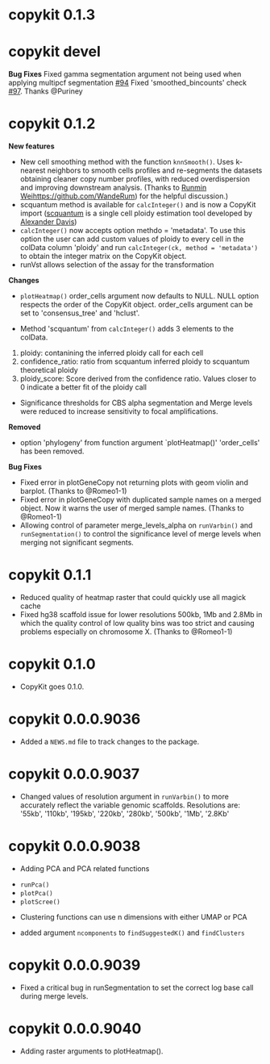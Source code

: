 # copykit 0.1.3

# copykit devel

**Bug Fixes**
Fixed gamma segmentation argument not being used when applying multipcf segmentation [#94](https://github.com/navinlabcode/copykit/issues/94)
Fixed 'smoothed_bincounts' check [#97](https://github.com/navinlabcode/copykit/pull/98). Thanks @Puriney

# copykit 0.1.2

**New features**
* New cell smoothing method with the function `knnSmooth()`. Uses k-nearest neighbors to smooth cells profiles and re-segments the datasets obtaining cleaner copy number profiles, with reduced overdispersion and improving downstream analysis. (Thanks to [Runmin Wei]([)https://github.com/WandeRum) for the helpful discussion.)
* scquantum method is available for `calcInteger()` and is now a CopyKit import ([scquantum](https://github.com/navinlabcode/scquantum) is a single cell ploidy estimation tool developed by [Alexander Davis](https://github.com/alex-l-m))
* `calcInteger()` now accepts option methdo = 'metadata'. To use this option the user can add custom values of ploidy to every cell in the colData column 'ploidy' and run `calcInteger(ck, method = 'metadata')` to obtain the integer matrix on the CopyKit object.
* runVst allows selection of the assay for the transformation

**Changes**
* `plotHeatmap()` order_cells argument now defaults to NULL. NULL option respects the order of the CopyKit object. order_cells argument can be set to 'consensus_tree' and 'hclust'.

* Method 'scquantum' from `calcInteger()` adds 3 elements to the colData.
1. ploidy: contanining the inferred ploidy call for each cell
2. confidence_ratio: ratio from scquantum inferred ploidy to scquantum theoretical ploidy
3. ploidy_score: Score derived from the confidence ratio. Values closer to 0 indicate a better fit of the ploidy call

* Significance thresholds for CBS alpha segmentation and Merge levels were reduced to increase sensitivity to focal amplifications.

**Removed**
* option 'phylogeny' from function argument `plotHeatmap()' 'order_cells' has been removed.

**Bug Fixes**
* Fixed error in plotGeneCopy not returning plots with geom violin and barplot. (Thanks to @Romeo1-1)
* Fixed error in plotGeneCopy with duplicated sample names on a merged object. Now it warns the user of merged sample names. (Thanks to @Romeo1-1)
* Allowing control of parameter merge_levels_alpha on `runVarbin()` and `runSegmentation()` to control the significance level of merge levels when merging not significant segments.


# copykit 0.1.1

* Reduced quality of heatmap raster that could quickly use all magick cache
* Fixed hg38 scaffold issue for lower resolutions 500kb, 1Mb and 2.8Mb in which the quality control of low quality bins was too strict and causing problems especially on chromosome X. (Thanks to @Romeo1-1)

# copykit 0.1.0

* CopyKit goes 0.1.0.

# copykit 0.0.0.9036

* Added a `NEWS.md` file to track changes to the package.

# copykit 0.0.0.9037

* Changed values of resolution argument in `runVarbin()` to more accurately 
reflect the variable genomic scaffolds. 
Resolutions are: '55kb', '110kb', '195kb', '220kb', '280kb', '500kb', '1Mb', '2.8Kb'

# copykit 0.0.0.9038

* Adding PCA and PCA related functions
 - `runPca()`
 - `plotPca()`
 - `plotScree()`
 
* Clustering functions can use n dimensions with either UMAP or PCA
 - added argument `ncomponents` to `findSuggestedK()` and `findClusters` 

# copykit 0.0.0.9039

* Fixed a critical bug in runSegmentation to set the correct log base call
during merge levels.

# copykit 0.0.0.9040
* Adding raster arguments to plotHeatmap().
